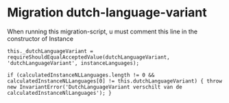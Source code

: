 # Migration dutch-language-variant

When running this migration-script, u must comment this line in the constructor of Instance

`this._dutchLanguageVariant = requireShouldEqualAcceptedValue(dutchLanguageVariant, 'dutchLanguageVariant', instanceLanguages);`


`if (calculatedInstanceNLLanguages.length != 0 && calculatedInstanceNLLanguages[0] != this.dutchLanguageVariant) {
throw new InvariantError('DutchLanguageVariant verschilt van de calculatedInstanceNlLanguages');
}`

